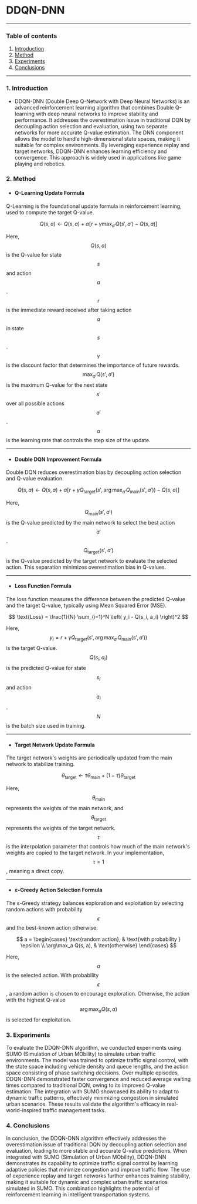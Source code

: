 # DDQN-DNN

---

### Table of contents 
1. [Introduction](#1-introduction)
2. [Method](#2-method)
3. [Experiments](#3-experiments)
4. [Conclusions](#4-conclusions)

---
### 1. Introduction 
- DDQN-DNN (Double Deep Q-Network with Deep Neural Networks) is an advanced reinforcement learning algorithm that combines Double Q-learning with deep neural networks to improve stability and performance. It addresses the overestimation issue in traditional DQN by decoupling action selection and evaluation, using two separate networks for more accurate Q-value estimation. The DNN component allows the model to handle high-dimensional state spaces, making it suitable for complex environments. By leveraging experience replay and target networks, DDQN-DNN enhances learning efficiency and convergence. This approach is widely used in applications like game playing and robotics.

### 2. Method 

- #### Q-Learning Update Formula
Q-Learning is the foundational update formula in reinforcement learning, used to compute the target Q-value.

$$
Q(s, a) \leftarrow Q(s, a) + \alpha \left[ r + \gamma \max_{a'} Q(s', a') - Q(s, a) \right]
$$

Here, $$Q(s, a)$$ is the Q-value for state $$s$$ and action $$a$$. $$r$$ is the immediate reward received after taking action $$a$$ in state $$s$$. $$\gamma$$ is the discount factor that determines the importance of future rewards. $$\max_{a'} Q(s', a')$$ is the maximum Q-value for the next state $$s'$$ over all possible actions $$a'$$. $$\alpha$$ is the learning rate that controls the step size of the update.

---

- #### Double DQN Improvement Formula
Double DQN reduces overestimation bias by decoupling action selection and Q-value evaluation.

$$
Q(s, a) \leftarrow Q(s, a) + \alpha \left[ r + \gamma Q_{\text{target}}(s', \arg\max_{a'} Q_{\text{main}}(s', a')) - Q(s, a) \right]
$$

Here, $$Q_{\text{main}}(s', a')$$ is the Q-value predicted by the main network to select the best action $$a'$$. $$Q_{\text{target}}(s', a')$$ is the Q-value predicted by the target network to evaluate the selected action. This separation minimizes overestimation bias in Q-values.

---

- #### Loss Function Formula
The loss function measures the difference between the predicted Q-value and the target Q-value, typically using Mean Squared Error (MSE).

$$
\text{Loss} = \frac{1}{N} \sum_{i=1}^N \left( y_i - Q(s_i, a_i) \right)^2
$$

Here, $$y_i = r + \gamma Q_{\text{target}}(s', \arg\max_{a'} Q_{\text{main}}(s', a'))$$ is the target Q-value. $$Q(s_i, a_i)$$ is the predicted Q-value for state $$s_i$$ and action $$a_i$$. $$N$$ is the batch size used in training.

---

- #### Target Network Update Formula
The target network's weights are periodically updated from the main network to stabilize training.

$$
\theta_{\text{target}} \leftarrow \tau \theta_{\text{main}} + (1 - \tau) \theta_{\text{target}}
$$

Here, $$\theta_{\text{main}}$$ represents the weights of the main network, and $$\theta_{\text{target}}$$ represents the weights of the target network. $$\tau$$ is the interpolation parameter that controls how much of the main network's weights are copied to the target network. In your implementation, $$\tau = 1$$, meaning a direct copy.

---

- #### ε-Greedy Action Selection Formula
The ε-Greedy strategy balances exploration and exploitation by selecting random actions with probability $$\epsilon$$ and the best-known action otherwise.

$$
a =
\begin{cases}
\text{random action}, & \text{with probability } \epsilon \\
\arg\max_a Q(s, a), & \text{otherwise}
\end{cases}
$$

Here, $$a$$ is the selected action. With probability $$\epsilon$$, a random action is chosen to encourage exploration. Otherwise, the action with the highest Q-value $$\arg\max_a Q(s, a)$$ is selected for exploitation.

### 3. Experiments

To evaluate the DDQN-DNN algorithm, we conducted experiments using SUMO (Simulation of Urban MObility) to simulate urban traffic environments. The model was trained to optimize traffic signal control, with the state space including vehicle density and queue lengths, and the action space consisting of phase switching decisions. Over multiple episodes, DDQN-DNN demonstrated faster convergence and reduced average waiting times compared to traditional DQN, owing to its improved Q-value estimation. The integration with SUMO showcased its ability to adapt to dynamic traffic patterns, effectively minimizing congestion in simulated urban scenarios. These results validate the algorithm's efficacy in real-world-inspired traffic management tasks.

### 4. Conclusions 
In conclusion, the DDQN-DNN algorithm effectively addresses the overestimation issue of traditional DQN by decoupling action selection and evaluation, leading to more stable and accurate Q-value predictions. When integrated with SUMO (Simulation of Urban MObility), DDQN-DNN demonstrates its capability to optimize traffic signal control by learning adaptive policies that minimize congestion and improve traffic flow. The use of experience replay and target networks further enhances training stability, making it suitable for dynamic and complex urban traffic scenarios simulated in SUMO. This combination highlights the potential of reinforcement learning in intelligent transportation systems.
